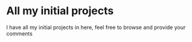 # All my initial projects
I have all my initial projects in here, feel free to browse and provide your comments
